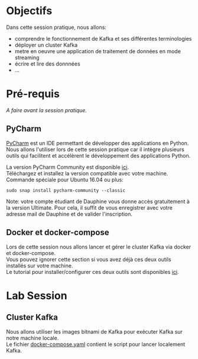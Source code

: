 # Objectifs  

Dans cette session pratique, nous allons: 
- comprendre le fonctionnement de Kafka et ses différentes terminologies
- déployer un cluster Kafka
- metre en oeuvre une application de traitement de données en mode streaming
- écrire et lire des donnnées
- ...


# Pré-requis
_A faire avant la session pratique._

## PyCharm
[PyCharm](https://www.jetbrains.com/pycharm/download/) est un IDE permettant de développer des applications en Python.
Nous allons l'utiliser lors de cette session pratique car il intègre plusieurs outils qui facilitent et accélèrent le développement des applications Python.  
  
La version PyCharm Community est disponible [ici](https://www.jetbrains.com/pycharm/download/).  
Téléchargez et installez la version compatible avec votre machine.
Commande spéciale pour Ubuntu 16.04 ou plus:
```
sudo snap install pycharm-community --classic
```
Note: votre compte étudiant de Dauphine vous donne accès gratuitement à la version Ultimate. Pour cela, il suffit de vous enregistrer avec votre adresse mail de Dauphine et de valider l'inscription.
  
## Docker et docker-compose
Lors de cette session nous allons lancer et gérer le cluster Kafka via docker et docker-compose.  
Vous pouvez ignorer cette section si vous avez déjà ces deux outils installés sur votre machine.  
Le tutorial pour installer/configurer ces deux outils sont disponibles [ici](https://github.com/osekoo/hands-on-spark-scala#pr%C3%A9requis).  

# Lab Session
## Cluster Kafka
Nous allons utiliser les images bitnami de Kafka pour exécuter Kafka sur notre machine locale.  
Le fichier [docker-compose.yaml]() contient le script pour lancer localement Kafka.  
